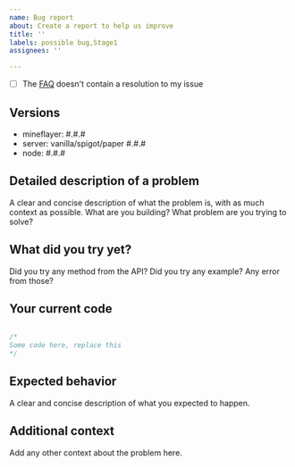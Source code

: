 ```yaml
---
name: Bug report
about: Create a report to help us improve
title: ''
labels: possible bug,Stage1
assignees: ''

---
```


- [ ] The [FAQ](https://github.com/PrismarineJS/mineflayer/blob/master/docs/FAQ.md) doesn't contain a resolution to my issue 

## Versions
 - mineflayer: #.#.#
 - server: vanilla/spigot/paper #.#.#
 - node: #.#.#

## Detailed description of a problem
A clear and concise description of what the problem is, with as much context as possible.
What are you building? What problem are you trying to solve?

## What did you try yet?

Did you try any method from the API?
Did you try any example? Any error from those?

## Your current code
```js

/*
Some code here, replace this
*/


```

## Expected behavior
A clear and concise description of what you expected to happen.

## Additional context
Add any other context about the problem here.
